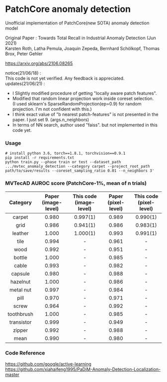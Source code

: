 # PatchCore anomaly detection
Unofficial implementation of PatchCore(new SOTA) anomaly detection model


Original Paper : 
Towards Total Recall in Industrial Anomaly Detection (Jun 2021)  
Karsten Roth, Latha Pemula, Joaquin Zepeda, Bernhard Schölkopf, Thomas Brox, Peter Gehler  


https://arxiv.org/abs/2106.08265

notice(21/06/18) :  
This code is not yet verified. Any feedback is appreciated.  
updates(21/06/21) :  
- I Slightly modified procedure of getting "locally aware patch features".  
- Modified that random linear projection work inside coreset selection.  
(I used sklearn's SparseRandomProjection(ep=0.9) for random projection. I'm not confident with this.)  
- I think exact value of "b nearest patch-features" is not presented in the paper. I just set 9. (args.n_neighbors)  
- In terms of NN search, author used "faiss". but not implemented in this code yet.  

### Usage 
~~~
# install python 3.6, torch==1.8.1, torchvision==0.9.1
pip install -r requirements.txt
python train.py --phase train or test --dataset_path .../mvtec_anomaly_detection --category carpet --project_root_path path/to/save/results --coreset_sampling_ratio 0.01 --n_neighbors 3'
~~~

### MVTecAD AUROC score (PatchCore-1%, mean of n trials)
| Category | Paper<br>(image-level) | This code<br>(image-level) | Paper<br>(pixel-level) | This code<br>(pixel-level) |
| :-----: | :-: | :-: | :-: | :-: |
| carpet | 0.980 | 0.997(1) | 0.989 | 0.990(1) |
| grid | 0.986 | 0.941(1) | 0.986 | 0.983(1) |
| leather | 1.000 | 1.000(1) | 0.993 | 0.991(1) |
| tile | 0.994 | - | 0.961 | - |
| wood | 0.992 | - | 0.951 | - |
| bottle | 1.000 | - | 0.985 | - |
| cable | 0.993 | - | 0.982 | - |
| capsule | 0.980 | - | 0.988 | - |
| hazelnut | 1.000 | - | 0.986 | - |
| metal nut | 0.997 | - | 0.984 | - |
| pill | 0.970 | - | 0.971 | - |
| screw | 0.964 | - | 0.992 | - |
| toothbrush | 1.000 | - | 0.985 | - |
| transistor | 0.999 | -| 0.949 | - |
| zipper | 0.992 | - | 0.988 | - |
| mean | 0.990 | - | 0.980 | - |

### Code Reference
https://github.com/google/active-learning  
https://github.com/xiahaifeng1995/PaDiM-Anomaly-Detection-Localization-master
